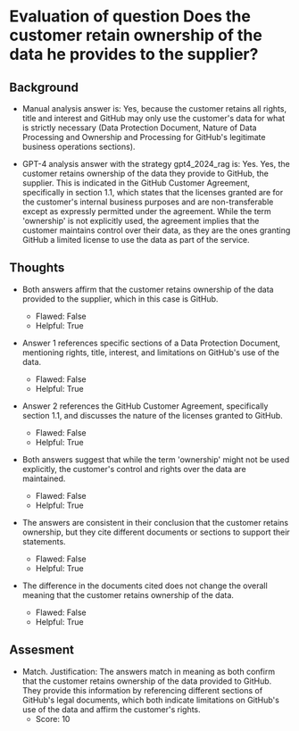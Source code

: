 # Evaluation of question Does the customer retain ownership of the data he provides to the supplier?
## Background
- Manual analysis answer is: Yes, because the customer retains all rights, title and interest and GitHub may only use the customer's data for what is strictly necessary (Data Protection Document, Nature of Data Processing and Ownership and Processing for GitHub's legitimate business operations sections).

- GPT-4 analysis answer with the strategy gpt4_2024_rag is: Yes. Yes, the customer retains ownership of the data they provide to GitHub, the supplier. This is indicated in the GitHub Customer Agreement, specifically in section 1.1, which states that the licenses granted are for the customer's internal business purposes and are non-transferable except as expressly permitted under the agreement. While the term 'ownership' is not explicitly used, the agreement implies that the customer maintains control over their data, as they are the ones granting GitHub a limited license to use the data as part of the service.
## Thoughts
- Both answers affirm that the customer retains ownership of the data provided to the supplier, which in this case is GitHub.
  - Flawed: False
  - Helpful: True

- Answer 1 references specific sections of a Data Protection Document, mentioning rights, title, interest, and limitations on GitHub's use of the data.
  - Flawed: False
  - Helpful: True

- Answer 2 references the GitHub Customer Agreement, specifically section 1.1, and discusses the nature of the licenses granted to GitHub.
  - Flawed: False
  - Helpful: True

- Both answers suggest that while the term 'ownership' might not be used explicitly, the customer's control and rights over the data are maintained.
  - Flawed: False
  - Helpful: True

- The answers are consistent in their conclusion that the customer retains ownership, but they cite different documents or sections to support their statements.
  - Flawed: False
  - Helpful: True

- The difference in the documents cited does not change the overall meaning that the customer retains ownership of the data.
  - Flawed: False
  - Helpful: True

## Assesment
- Match. Justification: The answers match in meaning as both confirm that the customer retains ownership of the data provided to GitHub. They provide this information by referencing different sections of GitHub's legal documents, which both indicate limitations on GitHub's use of the data and affirm the customer's rights.
  - Score: 10

